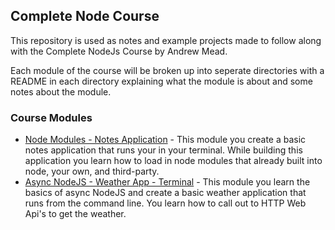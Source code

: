 ## Complete Node Course

This repository is used as notes and example projects made to follow along with the Complete NodeJs Course by Andrew  Mead.

Each module of the course will be broken up into seperate directories with a README in each directory explaining what the module is about and some notes about the module. 

### Course Modules

* [Node Modules - Notes Application](node-module-system-notes-app/) -
    This module you create a basic notes application that runs your in your terminal.  While building this application you learn how to load in node modules that already built into node, your own, and third-party.
* [Async NodeJS - Weather App - Terminal](weather-app/) - This module you learn the basics of async NodeJS and create 
    a basic weather application that runs from the command line. You learn how to call out to HTTP Web Api's to get the weather.